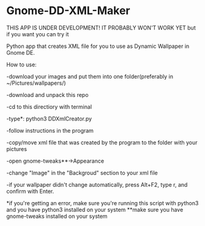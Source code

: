 # Gnome-DD-XML-Maker
THIS APP IS UNDER DEVELOPMENT! IT PROBABLY WON'T WORK YET but if you want you can try it


Python app that creates XML file for you to use as Dynamic Wallpaper in Gnome DE.




How to use:

-download your images and put them into one folder(preferably in ~/Pictures/wallpapers/<name of your wallpaper>)

-download and unpack this repo

-cd to this directiory with terminal

-type*: python3 DDXmlCreator.py

-follow instructions in the program

-copy/move xml file that was created by the program to the folder with your pictures 

-open gnome-tweaks**->Appearance

-change "Image" in the "Backgroud" section to your xml file

-if your wallpaper didn't change automatically, press Alt+F2, type r, and confirm with Enter.


*if you're getting an error, make sure you're running this script with python3 and you have python3 installed on your system
**make sure you have gnome-tweaks installed on your system
